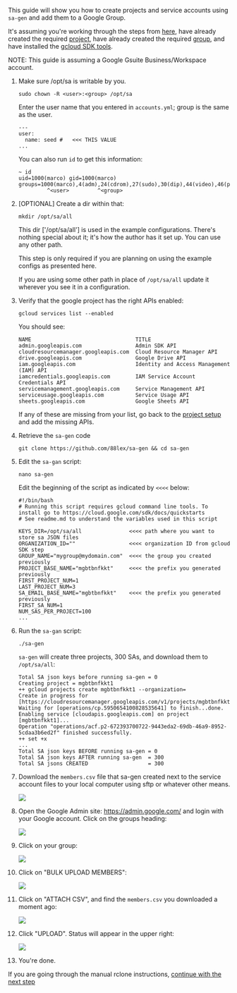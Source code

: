 This guide will show you how to create projects and service accounts using `sa-gen` and add them to a Google Group.

It's assuming you're working through the steps from [here](rclone-manual.md), have already created the required [project](google-project-setup.md), have already created the required [group](google-group-setup.md), and have installed the [gcloud SDK tools](google-gcloud-tools-install.md).

NOTE: This guide is assuming a Google Gsuite Business/Workspace account.

1. Make sure /opt/sa is writable by you.

    ```
    sudo chown -R <user>:<group> /opt/sa
    ```

    Enter the user name that you entered in `accounts.yml`; group is the same as the user.
    
    ```
    ---
    user:
      name: seed #   <<< THIS VALUE
    ...
    ```
    
    You can also run `id` to get this information:

    ```
    ~ id
    uid=1000(marco) gid=1000(marco) groups=1000(marco),4(adm),24(cdrom),27(sudo),30(dip),44(video),46(plugdev),116(lxd),1001(docker)
             ^<user>         ^<group>
    ```

1. [OPTIONAL] Create a dir within that:

    ```
    mkdir /opt/sa/all
    ```
    
    This dir ['/opt/sa/all'] is used in the example configurations.  There's nothing special about it; it's how the author has it set up.  You can use any other path.
    
    This step is only required if you are planning on using the example configs as presented here.
    
    If you are using some other path in place of `/opt/sa/all` update it wherever you see it in a configuration.

1. Verify that the google project has the right APIs enabled:

    ```
    gcloud services list --enabled
    ```
 
    You should see:

    ```
    NAME                                 TITLE
    admin.googleapis.com                 Admin SDK API
    cloudresourcemanager.googleapis.com  Cloud Resource Manager API
    drive.googleapis.com                 Google Drive API
    iam.googleapis.com                   Identity and Access Management (IAM) API
    iamcredentials.googleapis.com        IAM Service Account Credentials API
    servicemanagement.googleapis.com     Service Management API
    serviceusage.googleapis.com          Service Usage API
    sheets.googleapis.com                Google Sheets API
    ```
   
    If any of these are missing from your list, go back to the [project setup](google-project-setup.md) and add the missing APIs.
  
1. Retrieve the `sa-gen` code

    ```
    git clone https://github.com/88lex/sa-gen && cd sa-gen
    ```

1. Edit the `sa-gan` script:

    ```
    nano sa-gen
    ```

    Edit the beginning of the script as indicated by `<<<<` below:

    ```
    #!/bin/bash
    # Running this script requires gcloud command line tools. To install go to https://cloud.google.com/sdk/docs/quickstarts
    # See readme.md to understand the variables used in this script

    KEYS_DIR=/opt/sa/all               <<<< path where you want to store sa JSON files
    ORGANIZATION_ID=""                 <<<< organization ID from gcloud SDK step
    GROUP_NAME="mygroup@mydomain.com"  <<<< the group you created previously
    PROJECT_BASE_NAME="mgbtbnfkkt"     <<<< the prefix you generated previously
    FIRST_PROJECT_NUM=1
    LAST_PROJECT_NUM=3
    SA_EMAIL_BASE_NAME="mgbtbnfkkt"    <<<< the prefix you generated previously
    FIRST_SA_NUM=1
    NUM_SAS_PER_PROJECT=100
    ...
    ```

1. Run the `sa-gan` script:

    ```
    ./sa-gen
    ```

    `sa-gen` will create three projects, 300 SAs, and download them to `/opt/sa/all`:


    ```
    Total SA json keys before running sa-gen = 0
    Creating project = mgbtbnfkkt1
    ++ gcloud projects create mgbtbnfkkt1 --organization=
    Create in progress for [https://cloudresourcemanager.googleapis.com/v1/projects/mgbtbnfkkt1].
    Waiting for [operations/cp.5950654100828535641] to finish...done.
    Enabling service [cloudapis.googleapis.com] on project [mgbtbnfkkt1]...
    Operation "operations/acf.p2-672393700722-9443eda2-69db-46a9-8952-5cdaa3b6ed2f" finished successfully.
    ++ set +x
    ...
    Total SA json keys BEFORE running sa-gen = 0
    Total SA json keys AFTER running sa-gen  = 300
    Total SA jsons CREATED                   = 300
    ```

1. Download the `members.csv` file that sa-gen created next to the service account files to your local computer using sftp or whatever other means.

    ![](../images/google-service-account/01-all-members.png)

1. Open the Google Admin site: https://admin.google.com/ and login with your Google account.  Click on the groups heading:

    ![](../images/google-service-account/02-admin-top-level.png)

1. Click on your group:

    ![](../images/google-service-account/03-group-list.png)

1. Click on "BULK UPLOAD MEMBERS":

    ![](../images/google-service-account/04-bulk-upload.png)

1. Click on "ATTACH CSV", and find the `members.csv` you downloaded a moment ago:

    ![](../images/google-service-account/05-select-CSV.png)

1. Click "UPLOAD".  Status will appear in the upper right:

    ![](../images/google-service-account/06-choose-csv.png)

1. You're done.

If you are going through the manual rclone instructions, [continue with the next step](../rclone-manual#new-rclone-setup)
